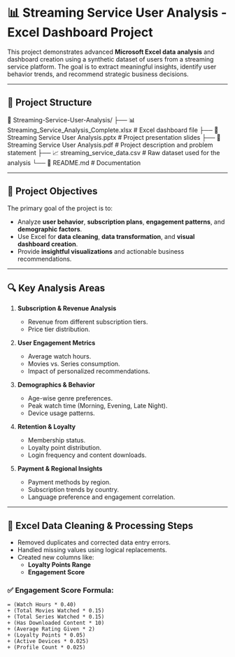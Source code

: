 # 📊 Streaming Service User Analysis - Excel Dashboard Project

This project demonstrates advanced **Microsoft Excel data analysis** and dashboard creation using a synthetic dataset of users from a streaming service platform. The goal is to extract meaningful insights, identify user behavior trends, and recommend strategic business decisions.

---

## 📁 Project Structure

📁 Streaming-Service-User-Analysis/
├── 📊 Streaming_Service_Analysis_Complete.xlsx # Excel dashboard file
├── 🧠 Streaming Service User Analysis.pptx # Project presentation slides
├── 📄 Streaming Service User Analysis.pdf # Project description and problem statement
├── 📈 streaming_service_data.csv # Raw dataset used for the analysis
└── 📘 README.md # Documentation


---

## 🧠 Project Objectives

The primary goal of the project is to:

- Analyze **user behavior**, **subscription plans**, **engagement patterns**, and **demographic factors**.
- Use Excel for **data cleaning**, **data transformation**, and **visual dashboard creation**.
- Provide **insightful visualizations** and actionable business recommendations.

---

## 🔍 Key Analysis Areas

1. **Subscription & Revenue Analysis**
   - Revenue from different subscription tiers.
   - Price tier distribution.

2. **User Engagement Metrics**
   - Average watch hours.
   - Movies vs. Series consumption.
   - Impact of personalized recommendations.

3. **Demographics & Behavior**
   - Age-wise genre preferences.
   - Peak watch time (Morning, Evening, Late Night).
   - Device usage patterns.

4. **Retention & Loyalty**
   - Membership status.
   - Loyalty point distribution.
   - Login frequency and content downloads.

5. **Payment & Regional Insights**
   - Payment methods by region.
   - Subscription trends by country.
   - Language preference and engagement correlation.

---

## 🧼 Excel Data Cleaning & Processing Steps

- Removed duplicates and corrected data entry errors.
- Handled missing values using logical replacements.
- Created new columns like:
  - **Loyalty Points Range**
  - **Engagement Score**

### ✅ Engagement Score Formula:
```excel
= (Watch Hours * 0.40) 
+ (Total Movies Watched * 0.15) 
+ (Total Series Watched * 0.15) 
+ (Has Downloaded Content * 10) 
+ (Average Rating Given * 2) 
+ (Loyalty Points * 0.05) 
+ (Active Devices * 0.025) 
+ (Profile Count * 0.025)
